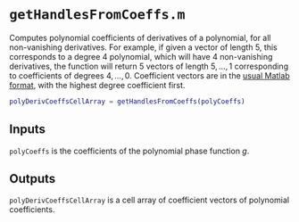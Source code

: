 # `getHandlesFromCoeffs.m`

Computes polynomial coefficients of derivatives of a polynomial, for all non-vanishing derivatives. For example, if given a vector of length $5$, this corresponds to a degree $4$ polynomial, which will have $4$ non-vanishing derivatives, the function will return $5$ vectors of length $5,\ldots,1$ corresponding to coefficients of degrees $4,\ldots,0$. Coefficient vectors are in the [usual Matlab format](https://uk.mathworks.com/help/matlab/ref/polyval.html), with the highest degree coefficient first.

```matlab
polyDerivCoeffsCellArray = getHandlesFromCoeffs(polyCoeffs)
```

## Inputs
`polyCoeffs` is the coefficients of the polynomial phase function $g$.

## Outputs

`polyDerivCoeffsCellArray` is a cell array of coefficient vectors of polynomial coefficients.